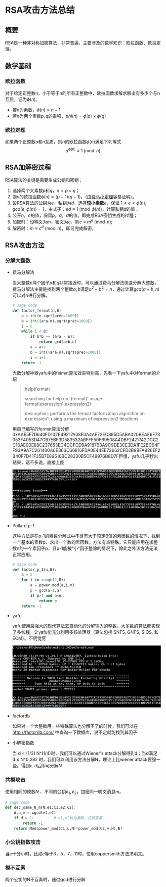# RSA攻击方法总结

## 概要

RSA是一种非对称加密算法，非常普遍，主要涉及的数学知识：欧拉函数、欧拉定理。

## 数学基础

### 欧拉函数

对于给定正整数n，小于等于n的所有正整数中，欧拉函数求解求解出有多少个与n互质，记为$\phi(n)$。

+ 若$n$为素数，$\phi(n) = n-1$
+ 若$n$为两个素数$p,q$的乘积，$phi(n)=\phi(p)\times\phi(q)$

### 欧拉定理

如果两个正整数$a$和$n$互质，则$n$的欧拉函数$\phi(n)$满足下列等式 
$$
a^{\phi(n)}\equiv1\pmod{n} \tag{1}
$$

## RSA加解密过程

RSA算法的关键是需要生成公钥和密钥；

1. 选择两个大素数$p$和$q$，$n = p \times q$；
2. 则$n$的欧拉函数$\phi(n) = (p - 1) (q - 1)$。（由[费马小定理](https://baike.so.com/doc/5743090-5955843.html)容易证明）。
3. 设RSA算法的公钥为$e$，私钥为$d$，选择**较小素数**$e$，保证 $1 < e < \phi(n)$, $gcd(e,\phi(n)) = 1$，由式子：$ed \equiv 1 \pmod {\phi(n)}$，计算私钥$d$的值；
4. 公开$n$，$e$的值，保留$p$，$q$，$d$的值。即完成RSA密钥生成的过程；
5. 加密时：设明文为$m$，密文为$c$，则$c \equiv m^e \pmod {n}$;
6. 解密时：$m \equiv c^d \pmod {n}$，即可完成解密。

## RSA攻击方法

### 分解大整数

+ 费马分解法

  当大整数$n$两个因子$p$和$q$非常接近时，可以通过费马分解法快速分解大整数。费马分解法主要是找到两个整数$a,b$满足$a^2-b^2=n$，通过计算$gcd(a+b,n)$可以对$n$进行分解。

  ```python
  # sage code 
  def factor_fermat(n,B)
      a = int(n.sqrt(prec=1000))
      b = int((a*a-n).sqrt(prec=1000))
      i = 0
      while i < B:
          if b*b == (a*a - n):
              return gcd(a+b,n)
          a = a+1
          b = int((a*a-n).sqrt(prec=1000))
          i = i+1
      return -1
  ```

  大数分解神器yafu中的feimat算法效率特别高，先看一下yafu中对fermat的介绍

  > help(fermat)
  >
  > searching for help on '(fermat)'
  > usage: fermat(expression1,expression2)
  >
  > description:
  > performs the fermat factorization algorithm on expression1, using a maximum of
  > expression2 iterations.

  用自己编写的fermat算法分解0xAAE5F7D640FD102E49217A08E0A4AF72EC895D5ABA020BEAF6F73053F4053D47CB7EBF3D583532ABFFF50F69508A4DBF2421742DCC2C16AE00E88C237653EC4DCFCD9A918763A9C9DE3CE3DA1FE2BC94FF93A9A7C261400A6E363C66816FDA0E44EE73662CFD2B8BFA926EF2B40F7D41F35B7E89516BC28330B5CF49976B8D7F巨慢，yafu几乎秒出结果，话不多说，直接上图

  ![](./pictures/yafu_fermat.PNG)

+ Pollard p-1

  这种方法是在p-1的素数分解式中不含有大于预定B值的素因数的情况下，找到一个基本的素数p，求出一个数的素因数。方法有点特殊，它只能应用在求整数n的一个素因子p，且p-1能被“小”因子整除的情况下，除此之外该方法无法正常应用。

  ```python
  # sage code
  def factor_p_1(n,B):
      a = 2
      for i in range(2,B):
          a = power_mod(a,i,n)
          p = gcd(a-1,n)
          if p>1 and p<n；
              return p
      return -1
  ```

+ yafu

  yafu使用最强大的现代算法去自动化的分解输入的整数。大多数的算法都实现了多线程，让yafu能充分利用多核处理器（算法包括 SNFS, GNFS, SIQS, 和 ECM）。不明觉厉

  ![](./pictures/yafu_factor.PNG)

+ factordb

  如果对一个大整数用一些特殊算法也分解不了的时候，我们可以在 http://factordb.com/ 中查询一下数据库，说不定就能找到其因子

+ 小解密指数

  当 d < (1/3) N^(1/4)时，我们可以通过Wiener's attack分解得到d；当d满足 d ≤ N^0.292 时，我们可以利用该方法分解N，理论上比wiener attack要强一些。得到$e,d$后即可分解$N$

### 共模攻击

使用相同的模数$N$ 、不同的公钥$e_1,e_2$，加密同一明文消息$m$。

```python
# sage code
def dec_same_N_m(N,e1,C1,e2,C2):
    d,u,v = xgcd(e1,e2)
    if d!= 1:         # e1,e2均为素数，应该互素
        return -1
    return Mod(power_mod(C1,u,N)*power_mod(C2,v,N),N)
```

### 小公钥指数攻击

当e十分小时，比如e等于3，5，7，11时，使用coppersmith方法求明文。

### 模不互素

两个公钥的N不互素时，通过gcd进行分解